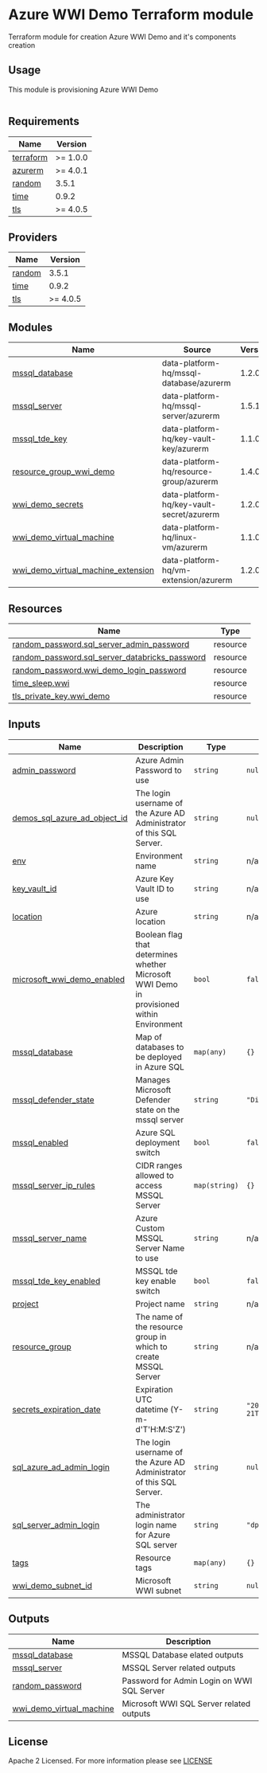 # Azure WWI Demo Terraform module
Terraform module for creation Azure WWI Demo and it's components creation

## Usage
This module is provisioning Azure WWI Demo
```hcl
```
<!-- BEGIN_TF_DOCS -->
## Requirements

| Name | Version |
|------|---------|
| <a name="requirement_terraform"></a> [terraform](#requirement\_terraform) | >= 1.0.0 |
| <a name="requirement_azurerm"></a> [azurerm](#requirement\_azurerm) | >= 4.0.1 |
| <a name="requirement_random"></a> [random](#requirement\_random) | 3.5.1 |
| <a name="requirement_time"></a> [time](#requirement\_time) | 0.9.2 |
| <a name="requirement_tls"></a> [tls](#requirement\_tls) | >= 4.0.5 |

## Providers

| Name | Version |
|------|---------|
| <a name="provider_random"></a> [random](#provider\_random) | 3.5.1 |
| <a name="provider_time"></a> [time](#provider\_time) | 0.9.2 |
| <a name="provider_tls"></a> [tls](#provider\_tls) | >= 4.0.5 |

## Modules

| Name | Source | Version |
|------|--------|---------|
| <a name="module_mssql_database"></a> [mssql\_database](#module\_mssql\_database) | data-platform-hq/mssql-database/azurerm | 1.2.0 |
| <a name="module_mssql_server"></a> [mssql\_server](#module\_mssql\_server) | data-platform-hq/mssql-server/azurerm | 1.5.1 |
| <a name="module_mssql_tde_key"></a> [mssql\_tde\_key](#module\_mssql\_tde\_key) | data-platform-hq/key-vault-key/azurerm | 1.1.0 |
| <a name="module_resource_group_wwi_demo"></a> [resource\_group\_wwi\_demo](#module\_resource\_group\_wwi\_demo) | data-platform-hq/resource-group/azurerm | 1.4.0 |
| <a name="module_wwi_demo_secrets"></a> [wwi\_demo\_secrets](#module\_wwi\_demo\_secrets) | data-platform-hq/key-vault-secret/azurerm | 1.2.0 |
| <a name="module_wwi_demo_virtual_machine"></a> [wwi\_demo\_virtual\_machine](#module\_wwi\_demo\_virtual\_machine) | data-platform-hq/linux-vm/azurerm | 1.1.0 |
| <a name="module_wwi_demo_virtual_machine_extension"></a> [wwi\_demo\_virtual\_machine\_extension](#module\_wwi\_demo\_virtual\_machine\_extension) | data-platform-hq/vm-extension/azurerm | 1.2.0 |

## Resources

| Name | Type |
|------|------|
| [random_password.sql_server_admin_password](https://registry.terraform.io/providers/hashicorp/random/3.5.1/docs/resources/password) | resource |
| [random_password.sql_server_databricks_password](https://registry.terraform.io/providers/hashicorp/random/3.5.1/docs/resources/password) | resource |
| [random_password.wwi_demo_login_password](https://registry.terraform.io/providers/hashicorp/random/3.5.1/docs/resources/password) | resource |
| [time_sleep.wwi](https://registry.terraform.io/providers/hashicorp/time/0.9.2/docs/resources/sleep) | resource |
| [tls_private_key.wwi_demo](https://registry.terraform.io/providers/hashicorp/tls/latest/docs/resources/private_key) | resource |

## Inputs

| Name | Description | Type | Default | Required |
|------|-------------|------|---------|:--------:|
| <a name="input_admin_password"></a> [admin\_password](#input\_admin\_password) | Azure Admin Password to use | `string` | `null` | no |
| <a name="input_demos_sql_azure_ad_object_id"></a> [demos\_sql\_azure\_ad\_object\_id](#input\_demos\_sql\_azure\_ad\_object\_id) | The login username of the Azure AD Administrator of this SQL Server. | `string` | `null` | no |
| <a name="input_env"></a> [env](#input\_env) | Environment name | `string` | n/a | yes |
| <a name="input_key_vault_id"></a> [key\_vault\_id](#input\_key\_vault\_id) | Azure Key Vault ID to use | `string` | n/a | yes |
| <a name="input_location"></a> [location](#input\_location) | Azure location | `string` | n/a | yes |
| <a name="input_microsoft_wwi_demo_enabled"></a> [microsoft\_wwi\_demo\_enabled](#input\_microsoft\_wwi\_demo\_enabled) | Boolean flag that determines whether Microsoft WWI Demo in provisioned within Environment | `bool` | `false` | no |
| <a name="input_mssql_database"></a> [mssql\_database](#input\_mssql\_database) | Map of databases to be deployed in Azure SQL | `map(any)` | `{}` | no |
| <a name="input_mssql_defender_state"></a> [mssql\_defender\_state](#input\_mssql\_defender\_state) | Manages Microsoft Defender state on the mssql server | `string` | `"Disabled"` | no |
| <a name="input_mssql_enabled"></a> [mssql\_enabled](#input\_mssql\_enabled) | Azure SQL deployment switch | `bool` | `false` | no |
| <a name="input_mssql_server_ip_rules"></a> [mssql\_server\_ip\_rules](#input\_mssql\_server\_ip\_rules) | CIDR ranges allowed to access MSSQL Server | `map(string)` | `{}` | no |
| <a name="input_mssql_server_name"></a> [mssql\_server\_name](#input\_mssql\_server\_name) | Azure Custom MSSQL Server Name to use | `string` | n/a | yes |
| <a name="input_mssql_tde_key_enabled"></a> [mssql\_tde\_key\_enabled](#input\_mssql\_tde\_key\_enabled) | MSSQL tde key enable switch | `bool` | `false` | no |
| <a name="input_project"></a> [project](#input\_project) | Project name | `string` | n/a | yes |
| <a name="input_resource_group"></a> [resource\_group](#input\_resource\_group) | The name of the resource group in which to create MSSQL Server | `string` | n/a | yes |
| <a name="input_secrets_expiration_date"></a> [secrets\_expiration\_date](#input\_secrets\_expiration\_date) | Expiration UTC datetime (Y-m-d'T'H:M:S'Z') | `string` | `"2024-12-21T00:00:00Z"` | no |
| <a name="input_sql_azure_ad_admin_login"></a> [sql\_azure\_ad\_admin\_login](#input\_sql\_azure\_ad\_admin\_login) | The login username of the Azure AD Administrator of this SQL Server. | `string` | `null` | no |
| <a name="input_sql_server_admin_login"></a> [sql\_server\_admin\_login](#input\_sql\_server\_admin\_login) | The administrator login name for Azure SQL server | `string` | `"dpaf"` | no |
| <a name="input_tags"></a> [tags](#input\_tags) | Resource tags | `map(any)` | `{}` | no |
| <a name="input_wwi_demo_subnet_id"></a> [wwi\_demo\_subnet\_id](#input\_wwi\_demo\_subnet\_id) | Microsoft WWI subnet | `string` | `null` | no |

## Outputs

| Name | Description |
|------|-------------|
| <a name="output_mssql_database"></a> [mssql\_database](#output\_mssql\_database) | MSSQL Database elated outputs |
| <a name="output_mssql_server"></a> [mssql\_server](#output\_mssql\_server) | MSSQL Server related outputs |
| <a name="output_random_password"></a> [random\_password](#output\_random\_password) | Password for Admin Login on WWI SQL Server |
| <a name="output_wwi_demo_virtual_machine"></a> [wwi\_demo\_virtual\_machine](#output\_wwi\_demo\_virtual\_machine) | Microsoft WWI SQL Server related outputs |
<!-- END_TF_DOCS -->


## License

Apache 2 Licensed. For more information please see [LICENSE](https://github.com/data-platform-hq/terraform-azurerm-wwi-demos/tree/master/LICENSE)
